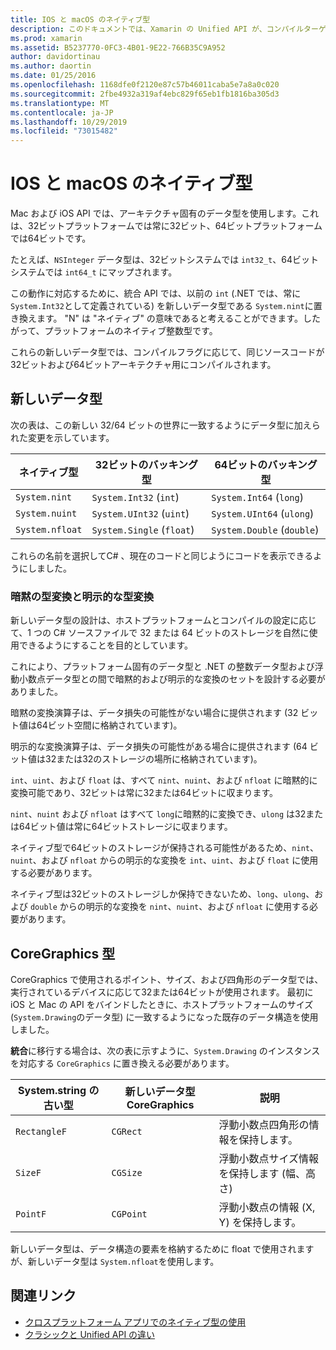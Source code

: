 ```yaml
---
title: IOS と macOS のネイティブ型
description: このドキュメントでは、Xamarin の Unified API が、コンパイルターゲットアーキテクチャに基づき、必要に応じて .NET 型を32ビットおよび64ビットのネイティブ型にマップする方法について説明します。
ms.prod: xamarin
ms.assetid: B5237770-0FC3-4B01-9E22-766B35C9A952
author: davidortinau
ms.author: daortin
ms.date: 01/25/2016
ms.openlocfilehash: 1168dfe0f2120e87c57b46011caba5e7a8a0c020
ms.sourcegitcommit: 2fbe4932a319af4ebc829f65eb1fb1816ba305d3
ms.translationtype: MT
ms.contentlocale: ja-JP
ms.lasthandoff: 10/29/2019
ms.locfileid: "73015482"
---
```

# <a name="native-types-for-ios-and-macos"></a>IOS と macOS のネイティブ型

Mac および iOS API では、アーキテクチャ固有のデータ型を使用します。これは、32ビットプラットフォームでは常に32ビット、64ビットプラットフォームでは64ビットです。

たとえば、`NSInteger` データ型は、32ビットシステムでは `int32_t`、64ビットシステムでは `int64_t` にマップされます。

この動作に対応するために、統合 API では、以前の `int` (.NET では、常に `System.Int32`として定義されている) を新しいデータ型である `System.nint`に置き換えます。 "N" は "ネイティブ" の意味であると考えることができます。したがって、プラットフォームのネイティブ整数型です。

これらの新しいデータ型では、コンパイルフラグに応じて、同じソースコードが32ビットおよび64ビットアーキテクチャ用にコンパイルされます。

## <a name="new-data-types"></a>新しいデータ型

次の表は、この新しい 32/64 ビットの世界に一致するようにデータ型に加えられた変更を示しています。

|ネイティブ型|32ビットのバッキング型|64ビットのバッキング型|
|--- |--- |--- |
|`System.nint`|`System.Int32` (`int`)|`System.Int64` (`long`)|
|`System.nuint`|`System.UInt32` (`uint`)|`System.UInt64` (`ulong`)|
|`System.nfloat`|`System.Single` (`float`)|`System.Double` (`double`)|

これらの名前を選択してC# 、現在のコードと同じようにコードを表示できるようにしました。

### <a name="implicit-and-explicit-conversions"></a>暗黙の型変換と明示的な型変換

新しいデータ型の設計は、ホストプラットフォームとコンパイルの設定に応じて、1 つの C# ソースファイルで 32 または 64 ビットのストレージを自然に使用できるようにすることを目的としています。

これにより、プラットフォーム固有のデータ型と .NET の整数データ型および浮動小数点データ型との間で暗黙的および明示的な変換のセットを設計する必要がありました。

暗黙の変換演算子は、データ損失の可能性がない場合に提供されます (32 ビット値は64ビット空間に格納されています)。

明示的な変換演算子は、データ損失の可能性がある場合に提供されます (64 ビット値は32または32のストレージの場所に格納されています)。

`int`、`uint`、および `float` は、すべて `nint`、`nuint`、および `nfloat` に暗黙的に変換可能であり、32ビットは常に32または64ビットに収まります。

`nint`、`nuint` および `nfloat` はすべて `long`に暗黙的に変換でき、`ulong` は32または64ビット値は常に64ビットストレージに収まります。

ネイティブ型で64ビットのストレージが保持される可能性があるため、`nint`、`nuint`、および `nfloat` からの明示的な変換を `int`、`uint`、および `float` に使用する必要があります。

ネイティブ型は32ビットのストレージしか保持できないため、`long`、`ulong`、および `double` からの明示的な変換を `nint`、`nuint`、および `nfloat` に使用する必要があります。

## <a name="coregraphics-types"></a>CoreGraphics 型

CoreGraphics で使用されるポイント、サイズ、および四角形のデータ型では、実行されているデバイスに応じて32または64ビットが使用されます。  最初に iOS と Mac の API をバインドしたときに、ホストプラットフォームのサイズ (`System.Drawing`のデータ型) に一致するようになった既存のデータ構造を使用しました。

**統合**に移行する場合は、次の表に示すように、`System.Drawing` のインスタンスを対応する `CoreGraphics` に置き換える必要があります。

|System.string の古い型|新しいデータ型 CoreGraphics|説明|
|--- |--- |--- |
|`RectangleF`|`CGRect`|浮動小数点四角形の情報を保持します。|
|`SizeF`|`CGSize`|浮動小数点サイズ情報を保持します (幅、高さ)|
|`PointF`|`CGPoint`|浮動小数点の情報 (X, Y) を保持します。|

新しいデータ型は、データ構造の要素を格納するために float で使用されますが、新しいデータ型は `System.nfloat`を使用します。

## <a name="related-links"></a>関連リンク

- [クロスプラットフォーム アプリでのネイティブ型の使用](~/cross-platform/macios/native-types-cross-platform.md)
- [クラシックと Unified API の違い](https://github.com/xamarin/release-notes-archive/blob/master/release-notes/ios/api_changes/classic-vs-unified-8.6.0/index.md)
